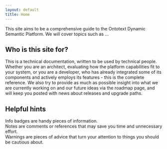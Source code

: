 ```yaml
---
layout: default
title: Home
---
```


This site aims to be a comprehensive guide to the Ontotext Dynamic Semantic Platform. We will cover topics such as ...

## Who is this site for?

This is a technical documentation, written to be used by technical people. Whether you are an architect, evaluating how the platform capabilities fit to your system, or you are a developer, who has already integrated some of its components and actively employs its features - this is the complete reference. We also try to provide as much as possible insight into what we are currently working on and our future ideas via the roadmap page, and will keep you posted with news about releases and upgrade paths.


## Helpful hints

<div class="info-badge">
Info badges are handy pieces of information.
</div>

<div class="note-badge">
Notes are comments or references that may save you time and unnecessary effort.
</div>

<div class="warning-badge">
Warnings are pieces of advice that turn your attention to things you should be cautious about.
</div>
